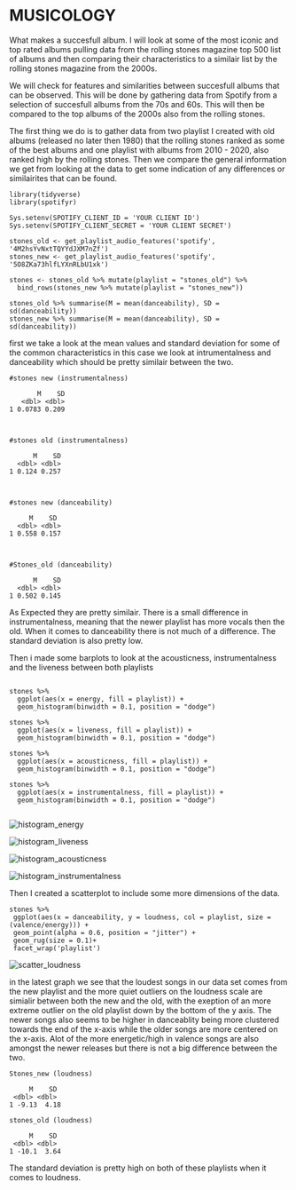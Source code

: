 # MUSICOLOGY


What makes a succesfull album. I will look at some of the most iconic and top rated albums pulling data from the rolling stones magazine top 500 list of albums and then comparing their characteristics to a similair list by the rolling stones magazine from the 2000s. 

We will check for features and similarities between succesfull albums that can be observed. This will be done by gathering data from Spotify from a selection of succesfull albums from the 70s and 60s. This will then be compared to the top albums of the 2000s also from the rolling stones. 

The first thing we do is to gather data from two playlist I created with old albums (released no later then 1980) that the rolling stones ranked as some of the best albums and one playlist with albums from 2010 - 2020, also ranked high by the rolling stones. Then we compare the general information we get from looking at the data to get some indication of any differences or similairites that can be found.

````
library(tidyverse)
library(spotifyr)

Sys.setenv(SPOTIFY_CLIENT_ID = 'YOUR CLIENT ID')
Sys.setenv(SPOTIFY_CLIENT_SECRET = 'YOUR CLIENT SECRET')

stones_old <- get_playlist_audio_features('spotify', '4M2hsYvNxtTQYYdJXM7nZf')
stones_new <- get_playlist_audio_features('spotify', '5O8ZKa73hlfLYXnRLbU1xk')

stones <- stones_old %>% mutate(playlist = "stones_old") %>%
  bind_rows(stones_new %>% mutate(playlist = "stones_new"))

stones_old %>% summarise(M = mean(danceability), SD = sd(danceability))
stones_new %>% summarise(M = mean(danceability), SD = sd(danceability))
````



first we take a look at the mean values and standard deviation for some of the common characteristics in this case we look at intrumentalness and danceability which should be pretty similair between the two.
`````
#stones new (instrumentalness)

       M    SD
   <dbl> <dbl>
1 0.0783 0.209



#stones old (instrumentalness)

      M    SD
  <dbl> <dbl>
1 0.124 0.257



#stones new (danceability)

     M    SD
  <dbl> <dbl>
1 0.558 0.157



#Stones_old (danceability)

      M    SD
  <dbl> <dbl>
1 0.502 0.145
`````
As Expected they are pretty similair. There is a small difference in instrumentalness, meaning that the newer playlist has more vocals then the old. When it comes to danceability there is not much of a difference. The standard deviation is also pretty low. 

Then i made some barplots to look at the acousticness, instrumentalness and the liveness between both playlists


`````
  
stones %>%
  ggplot(aes(x = energy, fill = playlist)) + 
  geom_histogram(binwidth = 0.1, position = "dodge")

stones %>%
  ggplot(aes(x = liveness, fill = playlist)) + 
  geom_histogram(binwidth = 0.1, position = "dodge")
  
stones %>%
  ggplot(aes(x = acousticness, fill = playlist)) + 
  geom_histogram(binwidth = 0.1, position = "dodge")
  
stones %>%
  ggplot(aes(x = instrumentalness, fill = playlist)) + 
  geom_histogram(binwidth = 0.1, position = "dodge")
  
`````
![histogram_energy](histogram_energy.png)

![histogram_liveness](histogram_liveness.png)

![histogram_acousticness](histogram_acousticness.png)

![histogram_instrumentalness](histogram_instrumentalness.png)

 
 Then I created a scatterplot to include some more dimensions of the data.
 
 `````
stones %>%
  ggplot(aes(x = danceability, y = loudness, col = playlist, size = (valence/energy))) + 
  geom_point(alpha = 0.6, position = "jitter") + 
  geom_rug(size = 0.1)+
  facet_wrap('playlist')

`````
 
 ![scatter_loudness](scatter_loudness.png)

 
in the latest graph we see that the loudest songs in our data set comes from the new playlist and the more quiet outliers on the loudness scale are simialir between both the new and the old, with the exeption of an more extreme outlier on the old playlist down by the bottom of the y axis. The newer songs also seems to be higher in danceablity being more clustered towards the end of the x-axis while the older songs are more centered on the x-axis. Alot of the more energetic/high in valence songs are also amongst the newer releases but there is not a big difference between the two. 
 
 ```
 Stones_new (loudness)
 
      M    SD
  <dbl> <dbl>
1 -9.13  4.18

stones_old (loudness)

      M    SD
  <dbl> <dbl>
1 -10.1  3.64
`````

The standard deviation is pretty high on both of these playlists when it comes to loudness. 


 



